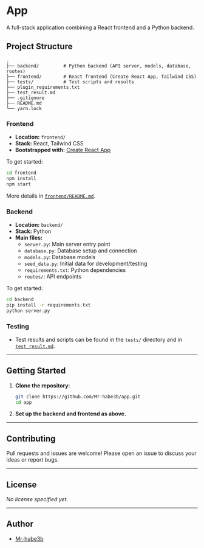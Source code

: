 # App

A full-stack application combining a React frontend and a Python backend.

## Project Structure

```
.
├── backend/         # Python backend (API server, models, database, routes)
├── frontend/        # React frontend (Create React App, Tailwind CSS)
├── tests/           # Test scripts and results
├── plugin_requirements.txt
├── test_result.md
├── .gitignore
├── README.md
└── yarn.lock
```

### Frontend

- **Location:** `frontend/`
- **Stack:** React, Tailwind CSS
- **Bootstrapped with:** [Create React App](https://github.com/facebook/create-react-app)

To get started:
```bash
cd frontend
npm install
npm start
```
More details in [`frontend/README.md`](frontend/README.md).

### Backend

- **Location:** `backend/`
- **Stack:** Python
- **Main files:**
  - `server.py`: Main server entry point
  - `database.py`: Database setup and connection
  - `models.py`: Database models
  - `seed_data.py`: Initial data for development/testing
  - `requirements.txt`: Python dependencies
  - `routes/`: API endpoints

To get started:
```bash
cd backend
pip install -r requirements.txt
python server.py
```

### Testing

- Test results and scripts can be found in the `tests/` directory and in [`test_result.md`](test_result.md).

---

## Getting Started

1. **Clone the repository:**
   ```bash
   git clone https://github.com/Mr-habe3b/app.git
   cd app
   ```
2. **Set up the backend and frontend as above.**

---

## Contributing

Pull requests and issues are welcome! Please open an issue to discuss your ideas or report bugs.

---

## License

_No license specified yet._

---

## Author

- [Mr-habe3b](https://github.com/Mr-habe3b)
